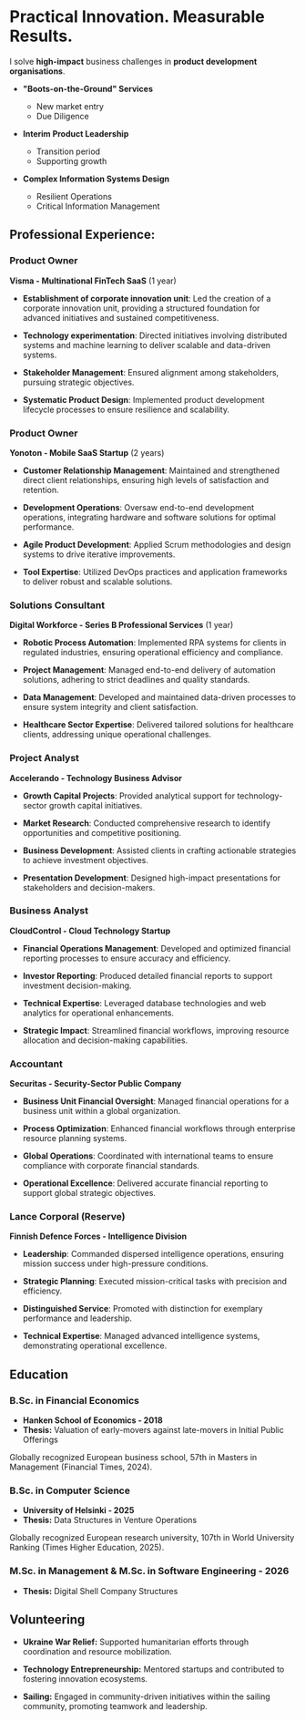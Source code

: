 # Practical Innovation. Measurable Results. 

I solve **high-impact** business challenges in **product development organisations**.

- **"Boots-on-the-Ground" Services**
  - New market entry
  - Due Diligence

- **Interim Product Leadership**
  - Transition period
  - Supporting growth

- **Complex Information Systems Design**
  - Resilient Operations
  - Critical Information Management

## Professional Experience:

### Product Owner  
**Visma - Multinational FinTech SaaS** (1 year) 

- **Establishment of corporate innovation unit**: Led the creation of a corporate innovation unit, providing a structured foundation for advanced initiatives and sustained competitiveness.
  
- **Technology experimentation**: Directed initiatives involving distributed systems and machine learning to deliver scalable and data-driven systems.

- **Stakeholder Management**: Ensured alignment among stakeholders, pursuing strategic objectives.  

- **Systematic Product Design**: Implemented product development lifecycle processes to ensure resilience and scalability.


### Product Owner  
**Yonoton - Mobile SaaS Startup** (2 years)  

- **Customer Relationship Management**: Maintained and strengthened direct client relationships, ensuring high levels of satisfaction and retention.  

- **Development Operations**: Oversaw end-to-end development operations, integrating hardware and software solutions for optimal performance.  
  
- **Agile Product Development**: Applied Scrum methodologies and design systems to drive iterative improvements.  

- **Tool Expertise**: Utilized DevOps practices and application frameworks to deliver robust and scalable solutions.


### Solutions Consultant  
**Digital Workforce - Series B Professional Services** (1 year)  

- **Robotic Process Automation**: Implemented RPA systems for clients in regulated industries, ensuring operational efficiency and compliance.
  
- **Project Management**: Managed end-to-end delivery of automation solutions, adhering to strict deadlines and quality standards.  

- **Data Management**: Developed and maintained data-driven processes to ensure system integrity and client satisfaction.  

- **Healthcare Sector Expertise**: Delivered tailored solutions for healthcare clients, addressing unique operational challenges.


### Project Analyst  
**Accelerando - Technology Business Advisor**  

- **Growth Capital Projects**: Provided analytical support for technology-sector growth capital initiatives.

- **Market Research**: Conducted comprehensive research to identify opportunities and competitive positioning.  

- **Business Development**: Assisted clients in crafting actionable strategies to achieve investment objectives.  

- **Presentation Development**: Designed high-impact presentations for stakeholders and decision-makers.


### Business Analyst  
**CloudControl - Cloud Technology Startup**  

- **Financial Operations Management**: Developed and optimized financial reporting processes to ensure accuracy and efficiency.  

- **Investor Reporting**: Produced detailed financial reports to support investment decision-making.  

- **Technical Expertise**: Leveraged database technologies and web analytics for operational enhancements.  

- **Strategic Impact**: Streamlined financial workflows, improving resource allocation and decision-making capabilities.


### Accountant  
**Securitas - Security-Sector Public Company**

- **Business Unit Financial Oversight**: Managed financial operations for a business unit within a global organization.  

- **Process Optimization**: Enhanced financial workflows through enterprise resource planning systems.  

- **Global Operations**: Coordinated with international teams to ensure compliance with corporate financial standards.  

- **Operational Excellence**: Delivered accurate financial reporting to support global strategic objectives.


### Lance Corporal (Reserve)  
**Finnish Defence Forces - Intelligence Division**  

- **Leadership**: Commanded dispersed intelligence operations, ensuring mission success under high-pressure conditions.  

- **Strategic Planning**: Executed mission-critical tasks with precision and efficiency.  

- **Distinguished Service**: Promoted with distinction for exemplary performance and leadership.  

- **Technical Expertise**: Managed advanced intelligence systems, demonstrating operational excellence.  

  


## Education

### B.Sc. in Financial Economics  
- **Hanken School of Economics - 2018**
- **Thesis:** Valuation of early-movers against late-movers in Initial Public Offerings

Globally recognized European business school, 57th in Masters in Management (Financial Times, 2024).

### B.Sc. in Computer Science 
- **University of Helsinki - 2025** 
- **Thesis:**  Data Structures in Venture Operations

Globally recognized European research university, 107th in World University Ranking (Times Higher Education, 2025).    

### M.Sc. in Management & M.Sc. in Software Engineering - 2026  
- **Thesis:** Digital Shell Company Structures


## Volunteering  

- **Ukraine War Relief:** Supported humanitarian efforts through coordination and resource mobilization.
 
- **Technology Entrepreneurship:** Mentored startups and contributed to fostering innovation ecosystems.  

- **Sailing:** Engaged in community-driven initiatives within the sailing community, promoting teamwork and leadership.  
